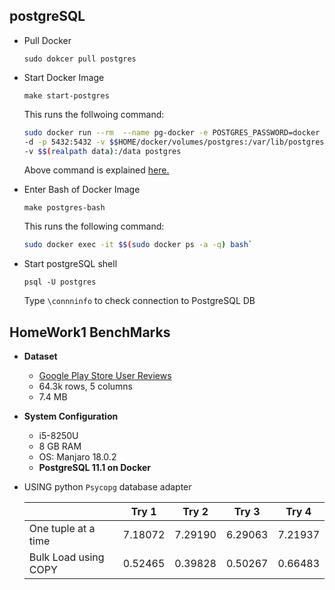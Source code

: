 ## postgreSQL

- Pull Docker

    `sudo dokcer pull postgres`

- Start Docker Image
    
    `make start-postgres` 

    This runs the follwoing command:

    ```bash
    sudo docker run --rm  --name pg-docker -e POSTGRES_PASSWORD=docker \
    -d -p 5432:5432 -v $$HOME/docker/volumes/postgres:/var/lib/postgresql/data \
    -v $$(realpath data):/data postgres

    ```

    Above command is explained [here.](https://hackernoon.com/dont-install-postgres-docker-pull-postgres-bee20e200198)

- Enter Bash of Docker Image

    `make postgres-bash`

    This runs the following command:
        
    ```bash
    sudo docker exec -it $$(sudo docker ps -a -q) bash`
    ```

- Start postgreSQL shell

    `psql -U postgres`

    Type `\connninfo` to check connection to PostgreSQL DB
    
## HomeWork1 BenchMarks

- **Dataset** 
    + [Google Play Store User Reviews](https://www.kaggle.com/lava18/google-play-store-apps)
    + 64.3k rows, 5 columns
    + 7.4 MB  

- **System Configuration**
    + i5-8250U
    + 8 GB RAM
    + OS: Manjaro 18.0.2
    + **PostgreSQL 11.1 on Docker**

- USING python `Psycopg` database adapter
    
    |                    | Try 1 | Try 2 | Try 3 | Try 4 |
    |--------------------|:-----:|:-----:|:-----:|:-----:|
    |One tuple at a time |7.18072|7.29190|6.29063|7.21937|
    |Bulk Load using COPY|0.52465|0.39828|0.50267|0.66483|